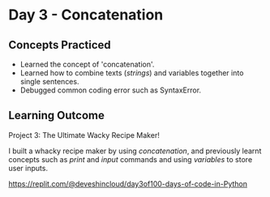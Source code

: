 # Day 3 - Concatenation
## Concepts Practiced
- Learned the concept of 'concatenation'.
- Learned how to combine texts (_strings_) and variables together into single sentences.
- Debugged common coding error such as SyntaxError.

## Learning Outcome
Project 3: The Ultimate Wacky Recipe Maker!

I built a whacky recipe maker by using _concatenation_, and previously learnt concepts such as _print_ and _input_ commands and using _variables_ to store user inputs.

https://replit.com/@deveshincloud/day3of100-days-of-code-in-Python
